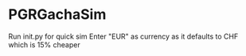 # PGRGachaSim
Run init.py for quick sim
Enter "EUR" as currency as it defaults to CHF which is 15% cheaper
